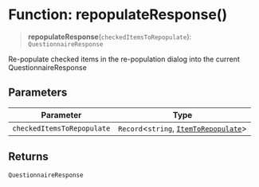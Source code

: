 # Function: repopulateResponse()

> **repopulateResponse**(`checkedItemsToRepopulate`): `QuestionnaireResponse`

Re-populate checked items in the re-population dialog into the current QuestionnaireResponse

## Parameters

| Parameter | Type |
| ------ | ------ |
| `checkedItemsToRepopulate` | `Record`\<`string`, [`ItemToRepopulate`](../interfaces/ItemToRepopulate.md)\> |

## Returns

`QuestionnaireResponse`
